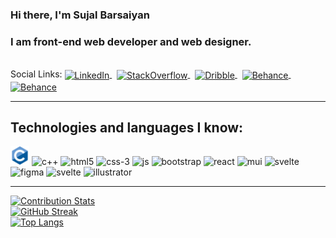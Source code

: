 ### Hi there, I'm Sujal Barsaiyan
### I am front-end web developer and web designer.
<br>
Social Links:
<a href="https://www.linkedin.com/in/sujal-barsaiyan-51a1b811b/">
  <img align="center" alt="LinkedIn" width="24px" src="https://cdn.jsdelivr.net/npm/simple-icons@v3/icons/linkedin.svg"/>
</a>&nbsp;
<a href="https://stackoverflow.com/users/16819991/sujalbarsaiyan">
  <img align="center" alt="StackOverflow" width="24px" src="https://cdn.jsdelivr.net/npm/simple-icons@v3/icons/stackoverflow.svg"/>
</a>&nbsp;
<a href="https://dribbble.com/sujalbarsaiyan">
  <img align="center" alt="Dribble" width="24px" src="https://cdn.jsdelivr.net/npm/simple-icons@v3/icons/dribbble.svg"/>
</a>&nbsp;
<a href="https://www.behance.net/sujalbarsaiyan">
  <img align="center" alt="Behance" width="24px" src="https://cdn.jsdelivr.net/npm/simple-icons@v3/icons/behance.svg"/>
</a>&nbsp;
<a href="https://www.instagram.net/bettercallsujal">
  <img align="center" alt="Behance" width="24px" src="https://cdn.jsdelivr.net/npm/simple-icons@v3/icons/instagram.svg"/>
</a>

<hr>

## Technologies and languages I know:
<img src="https://raw.githubusercontent.com/devicons/devicon/master/icons/c/c-original.svg" alt="c" width="30" height="30" title="C"/>&nbsp;<img src="https://cdn.worldvectorlogo.com/logos/c.svg" title="C++" alt="c++" width="30" height="30"/>&nbsp;<img title="HTML-5" src="https://cdn.worldvectorlogo.com/logos/html-1.svg" alt="html5" width="30" height="30"/>&nbsp;<img src="https://cdn.worldvectorlogo.com/logos/css-3.svg" title="CSS 3" alt="css-3" width="30" height="30"/>&nbsp;<img src="https://cdn.worldvectorlogo.com/logos/javascript-1.svg" title="JavaScript" alt="js" width="30" height="30"/>&nbsp;<img title="Bootstrap 5" src="https://cdn.worldvectorlogo.com/logos/bootstrap-5-1.svg" alt="bootstrap" width="30" height="30"/>&nbsp;<img src="https://cdn.worldvectorlogo.com/logos/react-2.svg" title="React" alt="react" width="30" height="30"/>&nbsp;<img src="https://cdn.worldvectorlogo.com/logos/material-ui-1.svg" title="Material UI" alt="mui" width="30" height="30"/>&nbsp;<img src="https://cdn.worldvectorlogo.com/logos/svelte-1.svg" title="Svelte" alt="svelte" width="30" height="30"/>&nbsp;<img src="https://cdn.worldvectorlogo.com/logos/figma-1.svg" title="figma" alt="figma" width="30" height="30"/>&nbsp;<img src="https://cdn.worldvectorlogo.com/logos/svelte-1.svg" title="Svelte" alt="svelte" width="30" height="30"/>&nbsp;<img src="https://cdn.worldvectorlogo.com/logos/adobe-illustrator-cs6.svg" title="Illustrator" alt="illustrator" width="30" height="30"/>&nbsp;

<hr>

[![Contribution Stats](https://github-contribution-stats.vercel.app/api/?username=couldntfindabetterusername)](https://github.com/LordDashMe/github-contribution-stats/)<br>
[![GitHub Streak](https://github-readme-streak-stats.herokuapp.com/?user=couldntfindabetterusername)](https://git.io/streak-stats)<br>
[![Top Langs](https://github-readme-stats.vercel.app/api/top-langs/?username=couldntfindabetterusername)](https://github.com/anuraghazra/github-readme-stats)
